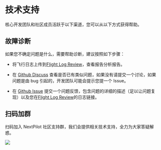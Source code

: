 # 技术支持

核心开发团队和社区成员活跃于以下渠道，您可以从以下方式获得帮助。

## 故障诊断

如果您不确定问题是什么，需要帮助诊断，建议按照如下步骤：

- 将飞行日志上传到[Flight Log Review](https://logs.px4.io/)，查看报告分析报告。
- 在 [Github Discuss](https://github.com/nextpilot/nextpilot-flight-control/discussions) 查看是否已有类似问题，如果没有请提交一个讨论，如果问题是由 bug 引起的，开发团队可能会提示您提一个 Issue。

- 在 [Github Issue](https://github.com/nextpilot/nextpilot-flight-control/issues/) 提交一个问题反馈，包含问题的详细的描述（足以让问题复现）以及您在[Flight Log Review](https://logs.px4.io/)的日志链接。

## 扫码加群

扫码加入 NextPilot 社区支持群，我们会提供相关技术支持，全力为大家答疑解惑。

![](https://www.nextpilot.org/community/add-to-group.jpeg)
